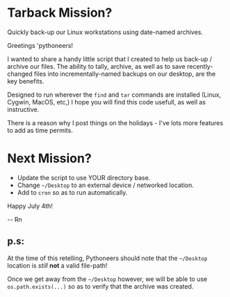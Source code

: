 # Tarback Mission?
Quickly back-up our Linux workstations using date-named archives.

Greetings 'pythoneers!

I wanted to share a handy little script that I created to help us back-up / archive our files. The ability to tally, archive, as well as to save recently-changed files into incrementally-named backups on our desktop, are the key benefits.

Designed to run wherever the `find` and `tar` commands are installed (Linux, Cygwin, MacOS, etc,) I hope you will find this code usefull, as well as instructive. 

There is a reason why I post things on the holidays - I've lots more features to add as time permits.

# Next Mission?
* Update the script to use YOUR directory base.
* Change `~/Desktop` to an external device / networked location.
* Add to `cron` so as to run automatically.

Happy July 4th!

-- Rn

## p.s:
At the time of this retelling, Pythoneers should note that the `~/Desktop` location is *still* **not** a valid file-path!

Once we get away from the `~/Desktop` however, we will be able to use `os.path.exists(...)` so as to verify that the archive was created.
